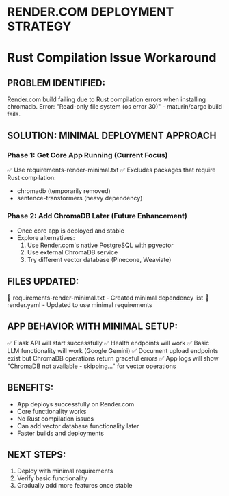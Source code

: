 # RENDER.COM DEPLOYMENT STRATEGY
# Rust Compilation Issue Workaround

## PROBLEM IDENTIFIED:
Render.com build failing due to Rust compilation errors when installing chromadb.
Error: "Read-only file system (os error 30)" - maturin/cargo build fails.

## SOLUTION: MINIMAL DEPLOYMENT APPROACH

### Phase 1: Get Core App Running (Current Focus)
✅ Use requirements-render-minimal.txt
✅ Excludes packages that require Rust compilation:
   - chromadb (temporarily removed)
   - sentence-transformers (heavy dependency)

### Phase 2: Add ChromaDB Later (Future Enhancement)
- Once core app is deployed and stable
- Explore alternatives:
  1. Use Render.com's native PostgreSQL with pgvector
  2. Use external ChromaDB service
  3. Try different vector database (Pinecone, Weaviate)

## FILES UPDATED:
📝 requirements-render-minimal.txt - Created minimal dependency list
📝 render.yaml - Updated to use minimal requirements

## APP BEHAVIOR WITH MINIMAL SETUP:
✅ Flask API will start successfully
✅ Health endpoints will work
✅ Basic LLM functionality will work (Google Gemini)
✅ Document upload endpoints exist but ChromaDB operations return graceful errors
✅ App logs will show "ChromaDB not available - skipping..." for vector operations

## BENEFITS:
- App deploys successfully on Render.com
- Core functionality works
- No Rust compilation issues
- Can add vector database functionality later
- Faster builds and deployments

## NEXT STEPS:
1. Deploy with minimal requirements
2. Verify basic functionality
3. Gradually add more features once stable
